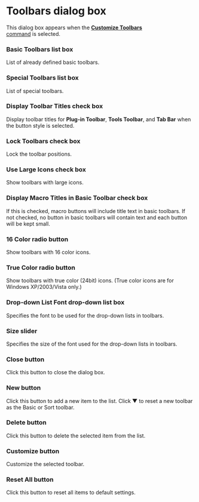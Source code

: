 # Toolbars dialog box

This dialog box appears when the
[**Customize Toolbars** \
command](../../cmd/tools/customize_toolbar) is selected.

### Basic Toolbars list box

List of already defined basic toolbars.

### Special Toolbars list box

List of special toolbars.

### Display Toolbar Titles check box

Display toolbar titles for **Plug-in Toolbar**, **Tools Toolbar**, and
**Tab Bar** when the button style is selected.

### Lock Toolbars check box

Lock the toolbar positions.

### Use Large Icons check box

Show toolbars with large icons.

### Display Macro Titles in Basic Toolbar check box

If this is checked, macro buttons will include title text in basic toolbars. If not checked, no button in basic toolbars will contain text and each button will be kept small.

### 16 Color radio button

Show toolbars with 16 color icons.

### True Color radio button

Show toolbars with true color (24bit) icons. (True color icons are for
Windows XP/2003/Vista only.)

### Drop-down List Font drop-down list box

Specifies the font to be used for the drop-down lists in toolbars.

### Size slider

Specifies the size of the font used for the drop-down lists in toolbars.

### Close button

Click this button to close the dialog box.

### New button

Click this button to add a new item to the list. Click ▼ to reset a new toolbar as the Basic or Sort toolbar.

### Delete button

Click this button to delete the selected item from the list.

### Customize button

Customize the selected toolbar.

### Reset All button

Click this button to reset all items to default settings.

